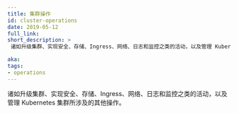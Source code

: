 ```yaml
---
title: 集群操作
id: cluster-operations
date: 2019-05-12
full_link:
short_description: >
 诸如升级集群、实现安全、存储、Ingress、网络、日志和监控之类的活动，以及管理 Kubernetes 集群所涉及的其他操作。

aka:
tags:
- operations
---
```


<!--
---
title: Cluster Operations
id: cluster-operations
date: 2019-05-12
full_link:
short_description: >
 Activities such as upgrading the clusters, implementing security, storage, ingress, networking, logging and monitoring, and other operations involved in managing a Kubernetes cluster.

aka:
tags:
- operations
---
-->

<!--
 Activities such as upgrading the clusters, implementing security, storage, ingress, networking, logging and monitoring, and other operations involved in managing a Kubernetes cluster.
-->
 诸如升级集群、实现安全、存储、Ingress、网络、日志和监控之类的活动，以及管理 Kubernetes 集群所涉及的其他操作。
